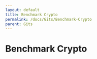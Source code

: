 ```yaml
---
layout: default
title: Benchmark Crypto
permalink: /docs/Gits/Benchmark-Crypto
parent: Gits
---
```


# Benchmark Crypto

<script src="https://gist.github.com/aleff-github/0a768c7f34321f3a608e5fba61aa730d.js"></script>